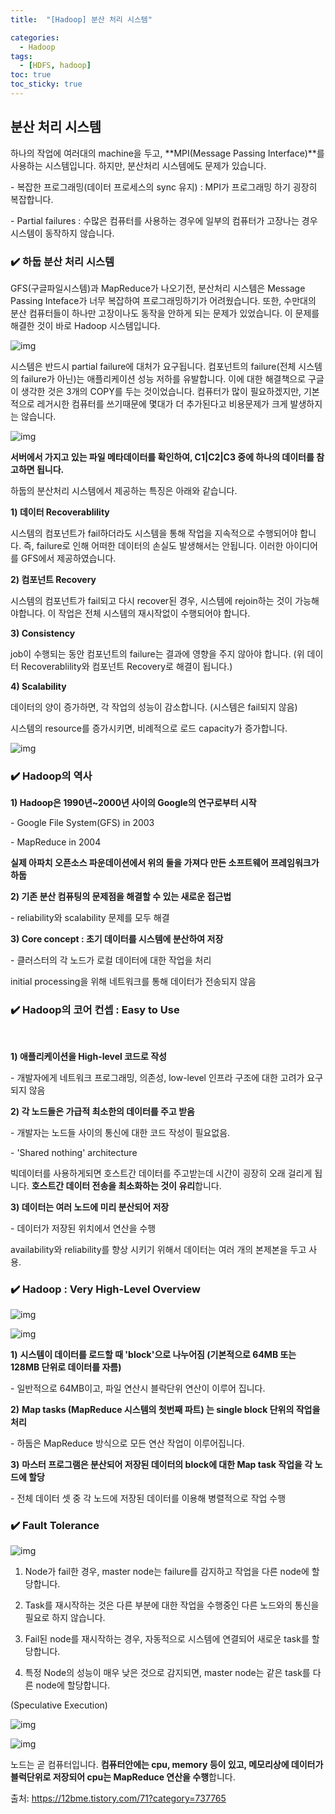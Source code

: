```yaml
---
title:  "[Hadoop] 분산 처리 시스템"

categories:
  - Hadoop
tags:
  - [HDFS, hadoop]
toc: true
toc_sticky: true
---
```




## **분산 처리 시스템**



하나의 작업에 여러대의 machine을 두고, **MPI(Message Passing Interface)**를 사용하는 시스템입니다. 하지만, 분산처리 시스템에도 문제가 있습니다.

\- 복잡한 프로그래밍(데이터 프로세스의 sync 유지) : MPI가 프로그래밍 하기 굉장히 복잡합니다.

\- Partial failures : 수많은 컴퓨터를 사용하는 경우에 일부의 컴퓨터가 고장나는 경우 시스템이 동작하지 않습니다.



### **✔️** 하둡 분산 처리 시스템

GFS(구글파일시스템)과 MapReduce가 나오기전, 분산처리 시스템은 Message Passing Inteface가 너무 복잡하여 프로그래밍하기가 어려웠습니다. 또한, 수만대의 분산 컴퓨터들이 하나만 고장이나도 동작을 안하게 되는 문제가 있었습니다. 이 문제를 해결한 것이 바로 Hadoop 시스템입니다.



![img](https://t1.daumcdn.net/cfile/tistory/2351FD385902BB6C2D)



시스템은 반드시 partial failure에 대처가 요구됩니다. 컴포넌트의 failure(전체 시스템의 failure가 아닌)는 애플리케이션 성능 저하를 유발합니다. 이에 대한 해결책으로 구글이 생각한 것은 3개의 COPY를 두는 것이었습니다. 컴퓨터가 많이 필요하겠지만, 기본적으로 레거시한 컴퓨터를 쓰기때문에 몇대가 더 추가된다고 비용문제가 크게 발생하지는 않습니다.



![img](https://t1.daumcdn.net/cfile/tistory/2443DE3C5902C4F815)



**서버에서 가지고 있는 파일 메타데이터를 확인하여, C1|C2|C3 중에 하나의 데이터를 참고하면 됩니다.** 



하둡의 분산처리 시스템에서 제공하는 특징은 아래와 같습니다.



**1) 데이터 Recoverablility**

시스템의 컴포넌트가 fail하더라도 시스템을 통해 작업을 지속적으로 수행되어야 합니다. 즉, failure로 인해 어떠한 데이터의 손실도 발생해서는 안됩니다. 이러한 아이디어를 GFS에서 제공하였습니다.



**2) 컴포넌트 Recovery**

시스템의 컴포넌트가 fail되고 다시 recover된 경우, 시스템에 rejoin하는 것이 가능해야합니다. 이 작업은 전체 시스템의 재시작없이 수행되어야 합니다.



**3) Consistency**

job이 수행되는 동안 컴포넌트의 failure는 결과에 영향을 주지 않아야 합니다. (위 데이터 Recoverablility와 컴포넌트 Recovery로 해결이 됩니다.)



**4) Scalability**

데이터의 양이 증가하면, 각 작업의 성능이 감소합니다. (시스템은 fail되지 않음)

시스템의 resource를 증가시키면, 비례적으로 로드 capacity가 증가합니다.



![img](https://t1.daumcdn.net/cfile/tistory/2320523C5902C0C325)





### ✔️ **Hadoop의 역사**



**1) Hadoop은 1990년~2000년 사이의 Google의 연구로부터 시작**

 \- Google File System(GFS) in 2003

 \- MapReduce in 2004

 **실제 아파치 오픈소스 파운데이션에서 위의 둘을 가져다 만든 소프트웨어 프레임워크가 하둡**



**2) 기존 분산 컴퓨팅의 문제점을 해결할 수 있는 새로운 접근법**

 \- reliability와 scalability 문제를 모두 해결



**3) Core concept : 초기 데이터를 시스템에 분산하여 저장**

 \- 클러스터의 각 노드가 로컬 데이터에 대한 작업을 처리

  initial processing을 위해 네트워크를 통해 데이터가 전송되지 않음



### **✔️ Hadoop의 코어 컨셉 : Easy to Use**

<br>

**1) 애플리케이션을 High-level 코드로 작성**

 \- 개발자에게 네트워크 프로그래밍, 의존성, low-level 인프라 구조에 대한 고려가 요구되지 않음



**2) 각 노드들은 가급적 최소한의 데이터를 주고 받음**

 \- 개발자는 노드들 사이의 통신에 대한 코드 작성이 필요없음.

 \- 'Shared nothing' architecture

빅데이터를 사용하게되면 호스트간 데이터를 주고받는데 시간이 굉장히 오래 걸리게 됩니다. **호스트간 데이터 전송을 최소화하는 것이 유리**합니다.



**3) 데이터는 여러 노드에 미리 분산되어 저장**

 \- 데이터가 저장된 위치에서 연산을 수행

  availability와 reliability를 향상 시키기 위해서 데이터는 여러 개의 본제본을 두고 사용.





### **✔️** **Hadoop : Very High-Level Overview**



![img](https://t1.daumcdn.net/cfile/tistory/267B34395902C5120B)





![img](https://t1.daumcdn.net/cfile/tistory/21792A3A5902C53718)



**1)** **시스템이 데이터를 로드할 때 'block'으로 나누어짐 (기본적으로 64MB 또는 128MB 단위로 데이터를 자름)**

\- 일반적으로 64MB이고, 파일 연산시 블락단위 연산이 이루어 집니다.

**2)** **Map tasks (MapReduce 시스템의 첫번째 파트) 는 single block 단위의 작업을 처리**

\- 하둡은 MapReduce 방식으로 모든 연산 작업이 이루어집니다.

**3)** **마스터 프로그램은 분산되어 저장된 데이터의 block에 대한 Map task 작업을 각 노드에 할당**

\- 전체 데이터 셋 중 각 노드에 저장된 데이터를 이용해 병렬적으로 작업 수행





### **✔️** **Fault Tolerance**



![img](https://t1.daumcdn.net/cfile/tistory/225F74365902C6421D)



1) Node가 fail한 경우, master node는 failure를 감지하고 작업을 다른 node에 할당합니다.

2) Task를 재시작하는 것은 다른 부분에 대한 작업을 수행중인 다른 노드와의 통신을 필요로 하지 않습니다.

3) Fail된 node를 재시작하는 경우, 자동적으로 시스템에 연결되어 새로운 task를 할당합니다.

4) 특정 Node의 성능이 매우 낮은 것으로 감지되면, master node는 같은 task를 다른 node에 할당합니다.

 (Speculative Execution)





![img](https://t1.daumcdn.net/cfile/tistory/264CAD365902C75102)



![img](https://t1.daumcdn.net/cfile/tistory/221A66345902C77B38)





노드는 곧 컴퓨터입니다. **컴퓨터안에는 cpu, memory 등이 있고, 메모리상에 데이터가 블럭단위로 저장되어 cpu는 MapReduce 연산을 수행**합니다. 



출처: https://12bme.tistory.com/71?category=737765